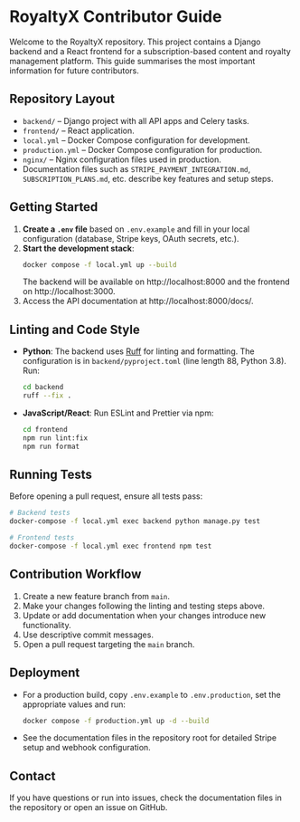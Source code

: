 # RoyaltyX Contributor Guide

Welcome to the RoyaltyX repository. This project contains a Django backend and a React frontend for a subscription-based content and royalty management platform. This guide summarises the most important information for future contributors.

## Repository Layout

- `backend/` – Django project with all API apps and Celery tasks.
- `frontend/` – React application.
- `local.yml` – Docker Compose configuration for development.
- `production.yml` – Docker Compose configuration for production.
- `nginx/` – Nginx configuration files used in production.
- Documentation files such as `STRIPE_PAYMENT_INTEGRATION.md`, `SUBSCRIPTION_PLANS.md`, etc. describe key features and setup steps.

## Getting Started

1. **Create a `.env` file** based on `.env.example` and fill in your local configuration (database, Stripe keys, OAuth secrets, etc.).
2. **Start the development stack**:
   ```bash
   docker compose -f local.yml up --build
   ```
   The backend will be available on http://localhost:8000 and the frontend on http://localhost:3000.
3. Access the API documentation at http://localhost:8000/docs/.

## Linting and Code Style

- **Python**: The backend uses [Ruff](https://docs.astral.sh/ruff/) for linting and formatting. The configuration is in `backend/pyproject.toml` (line length 88, Python 3.8). Run:
  ```bash
  cd backend
  ruff --fix .
  ```
- **JavaScript/React**: Run ESLint and Prettier via npm:
  ```bash
  cd frontend
  npm run lint:fix
  npm run format
  ```

## Running Tests

Before opening a pull request, ensure all tests pass:

```bash
# Backend tests
docker-compose -f local.yml exec backend python manage.py test

# Frontend tests
docker-compose -f local.yml exec frontend npm test
```

## Contribution Workflow

1. Create a new feature branch from `main`.
2. Make your changes following the linting and testing steps above.
3. Update or add documentation when your changes introduce new functionality.
4. Use descriptive commit messages.
5. Open a pull request targeting the `main` branch.

## Deployment

- For a production build, copy `.env.example` to `.env.production`, set the appropriate values and run:
  ```bash
  docker compose -f production.yml up -d --build
  ```
- See the documentation files in the repository root for detailed Stripe setup and webhook configuration.

## Contact

If you have questions or run into issues, check the documentation files in the repository or open an issue on GitHub.

